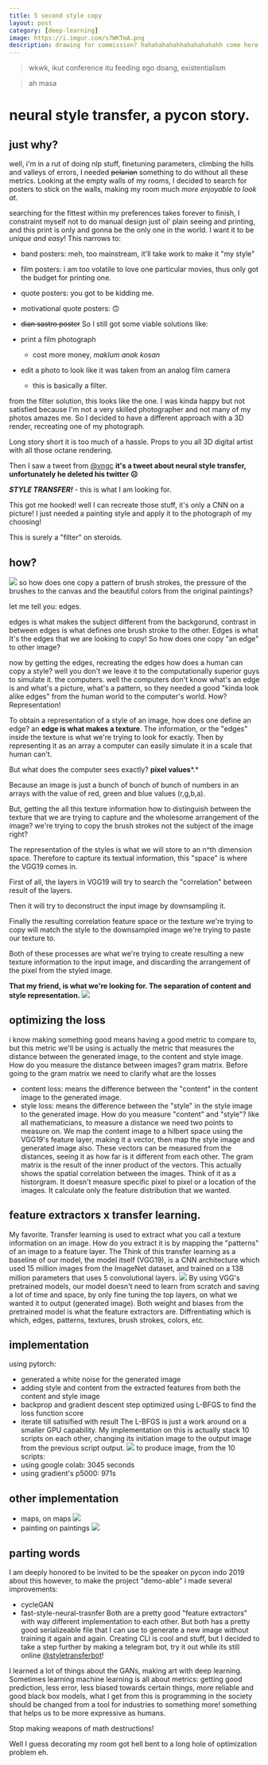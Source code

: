 ```yaml
---
title: 5 second style copy
layout: post
category: [deep-learning]
image: https://i.imgur.com/s7WKTmA.png
description: drawing for commission? hahahahahahhahahahahahh come here lemme transfer your style using vgg19
---
```


> wkwk, ikut conference itu feeding ego doang, existentialism


> ah masa

# neural style transfer, a pycon story.

## just why? 

well,  i'm in a rut of doing nlp stuff, finetuning parameters, climbing the hills and valleys of errors, I needed ~~pelarian~~ something to do without all these metrics. Looking at the empty walls of my rooms, I decided to search for posters to stick on the walls, making my room much *more enjoyable to look at.* 

searching for the fittest within my preferences takes forever to finish, I constraint myself not to do manual design just ol' plain seeing and printing, and this print is only and gonna be the only one in the world. I want it to be *unique and easy*! This narrows to:
- band posters: meh, too mainstream, it'll take work to make it "my style"
- film posters: i am too volatile to love one particular movies, thus only got the budget for printing one.
- quote posters: you got to be kidding me.
- motivational quote posters: 🙃
- ~~dian sastro poster~~
So I still got some viable solutions like: 

- print a film photograph
    - cost more money, *maklum anak kosan*
- edit a photo to look like it was taken from an analog film camera
    - this is basically a filter.

from the filter solution, this looks like the one. I was kinda happy but not satisfied because I'm not a very skilled photographer and not many of my photos amazes me. So I decided to have a different approach with a 3D render, recreating one of my photograph.

Long story short it is too much of a hassle. Props to you all 3D digital artist with all those octane rendering. 

Then I saw a tweet from [@vngc](https://twitter.com/vngnc) 
**it's a tweet about neural style transfer, unfortunately he deleted his twitter ☹️**

***STYLE TRANSFER!*** - this is what I am looking for. 

This got me hooked! well I can recreate those stuff, it's only a CNN on a picture!  I just needed a painting style and apply it to the photograph of my choosing! 

This is surely a "filter" on steroids.

## how? 
![](https://i.imgur.com/s7WKTmA.png)
so how does one copy a pattern of brush strokes, the pressure of the brushes to the canvas and the beautiful colors from the original paintings? 

let me tell you: edges.

edges is what makes the subject different from the backgorund, contrast in between edges is what defines one brush stroke to the other. Edges is what  It's the edges that we are looking to copy! So how does one copy "an edge" to other image? 

now by getting the edges, recreating the edges how does a human can copy a style? well you don't we leave it to the computationally superior guys to simulate it. the computers. well the computers don't know what's an edge is and what's a picture, what's a pattern, so  they needed a good "kinda look alike edges" from the human world to the computer's world. How? Representation! 

To obtain a representation of a style of an image, how does one define an edge? an **edge is what makes a texture**.  The information, or the "edges" inside the texture is what we're trying to look for exactly. Then by representing it as an array a computer can easily simulate it in a scale that human can't.

But what does the computer sees exactly? **pixel values***.*

Because an image is just a bunch of bunch of bunch of numbers in an arrays with the value of red, green and blue values (r,g,b,a). 

But, getting the all this texture information how to distinguish between the texture that we are trying to capture and the wholesome arrangement of the image? we're trying to copy the brush strokes not the subject of the image right?  

The representation of the styles is what we will store to an n^th dimension space. Therefore to capture its textual information, this "space" is where the VGG19 comes in. 

First of all, the layers in VGG19 will try to search the "correlation"  between result of the layers.

Then it will try to deconstruct the input image by downsampling it.

Finally the resulting correlation feature space or the texture we're trying to copy will match the style to the downsampled image we're trying to paste our texture to. 

Both of these processes are what we're trying to create resulting a new texture information to the input image, and discarding the arrangement of the pixel from the styled image.

**That my friend, is what we're looking for. The separation of content and style representation.**
![](https://i.imgur.com/GSh8hqI.png)

## optimizing the loss
i know making something good means having a good metric to compare to, but this metric we'll be using is actually the metric that measures the distance between the generated image, to the content and style image. 
How do you measure the distance between images? gram matrix. 
Before going to the gram matrix we need to clarify what are the losses 
- content loss: means the difference between the "content" in the content image to the generated image.
- style loss: means the difference between the "style" in the style image to the generated image. 
How do you measure "content" and "style"? like all mathematicians, to measure a distance we need two points to measure on. We map the content image to a hilbert space using the VGG19's feature layer, making it a vector, then map the style image and generated image also. These vectors can be measured from the distances, seeing it as how far is it different from each other. 
The gram matrix is the result of the inner product of the vectors. This actually shows the spatial correlation between the images. Think of it as a historgram. It doesn't measure specific pixel to pixel or a location of the images. It calculate only the feature distribution that we wanted. 

## feature extractors x transfer learning. 
My favorite. Transfer learning is used to extract what you call a texture information on an image. How do you extract it is by mapping the "patterns" of an image to a feature layer. The Think of this transfer learning as a baseline of our model, the model itself (VGG19), is a CNN architecture which used 15 million images from the ImageNet dataset, and trained on a 138 million parameters that uses 5 convolutional layers.
![](https://i.imgur.com/PGhEo49.png)
By using VGG's pretrained models, our model doesn't need to learn from scratch and saving a lot of time and space, by only fine tuning the top layers, on what we wanted it to output (generated image). Both weight and biases from the pretrained model is what the feature extractors are. Diffrentiating which is which, edges, patterns, textures, brush strokes, colors, etc. 

## implementation
using pytorch: 
- generated a white noise for the generated image
- adding style and content from the extracted features from both the content and style image
- backprop and gradient descent step optimized using L-BFGS to find the loss function score
- iterate till satisified with result
The L-BFGS is just a work around on a smaller GPU capability. 
My implementation on this is actually stack 10 scripts on each other, changing its initiation image to the output image from the previous script output. 
![](https://s5.gifyu.com/images/Webp.net-gifmaker-3.gif)
to produce image, from the 10 scripts: 
- using google colab: 3045 seconds
- using gradient's p5000: 971s

## other implementation 
- maps, on maps
![](https://s5.gifyu.com/images/Webp.net-gifmakerf00bd7504b5fa743.gif)
- painting on paintings
![](https://s5.gifyu.com/images/Webp.net-gifmaker-1a2f653dc9c5ad9ee.gif)

## parting words
I am deeply honored to be invited to be the speaker on pycon indo 2019 about this however, to make the project "demo-able" i made several improvements: 
- cycleGAN
- fast-style-neural-trasnfer
Both are a pretty good "feature extractors" with way different implementation to each other. But both has a pretty good serializeable file that I can use to generate a new image without training it again and again. Creating CLI is cool and stuff, but I decided to take a step further by making a telegram bot, try it out while its still online [@styletransferbot](t.me/styletransferbot)!


I learned a lot of things about the GANs, making art with deep learning. Sometimes learning machine learning is all about metrics: getting good prediction, less error, less biased towards certain things, more reliable and good black box models, what I get from this is programming in the society should be changed from a tool for industries to something more! something that helps us to be more expressive as humans. 

Stop making weapons of math destructions!

Well I guess decorating my room got hell bent to a long hole of optimization problem eh. 
